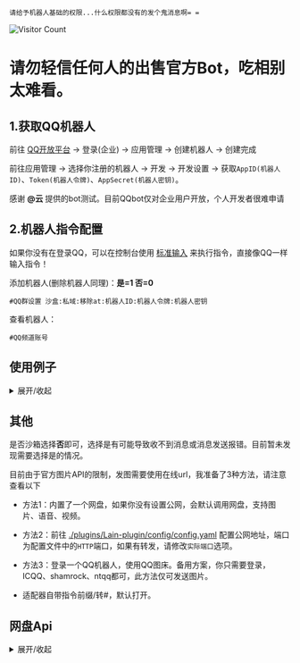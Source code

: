 `请给予机器人基础的权限...什么权限都没有的发个鬼消息啊= =`

 ![Visitor Count](https://profile-counter.glitch.me/Zyy955-Lain-plugin/count.svg)

# 请勿轻信任何人的出售官方Bot，吃相别太难看。

## 1.获取QQ机器人

前往 [QQ开放平台](https://q.qq.com/) -> 登录(企业) -> 应用管理 -> 创建机器人 -> 创建完成

前往应用管理 -> 选择你注册的机器人 -> 开发 -> 开发设置 -> 获取`AppID(机器人ID)`、`Token(机器人令牌)`、`AppSecret(机器人密钥)`。

感谢 **@云** 提供的bot测试。目前QQbot仅对企业用户开放，个人开发者很难申请

## 2.机器人指令配置

如果你没有在登录QQ，可以在控制台使用 [标准输入](./stdin.md) 来执行指令，直接像QQ一样输入指令！

添加机器人(删除机器人同理)：**是=1 否=0**
```
#QQ群设置 沙盒:私域:移除at:机器人ID:机器人令牌:机器人密钥
```

查看机器人：
```
#QQ频道账号
```

## 使用例子

<details><summary>展开/收起</summary>

是否沙盒：`否`

是否私域：`是`

移除at：`是`

AppID(机器人ID)：`123456789`

Token(机器人令牌)：`abcdefghijklmnopqrstuvwxyz123456`

AppSecret(机器人密钥)：`abcdefghijklmnopqrstuvwxyz`


添加机器人：
```
#QQ群设置 0:1:1:123456789:abcdefghijklmnopqrstuvwxyz123456:abcdefghijklmnopqrstuvwxyz
```

删除机器人：
```
#QQ群设置 0:1:1:123456789:abcdefghijklmnopqrstuvwxyz123456:abcdefghijklmnopqrstuvwxyz
```

</details>

## 其他

是否沙箱选择**否**即可，选择是有可能导致收不到消息或消息发送报错。目前暂未发现需要选择是的情况。

目前由于官方图片API的限制，发图需要使用在线url，我准备了3种方法，请注意查看以下

- 方法1：内置了一个网盘，如果你没有设置公网，会默认调用网盘，支持图片、语音、视频。

- 方法2：前往 [./plugins/Lain-plugin/config/config.yaml](../config/config.yaml) 配置公网地址，端口为配置文件中的`HTTP`端口，如果有转发，请修改`实际端口`选项。

- 方法3：登录一个QQ机器人，使用QQ图床。备用方案，你只需要登录，ICQQ、shamrock、ntqq都可，此方法仅可发送图片。

- 适配器自带指令前缀/转#，默认打开。

## 网盘Api

<details><summary>展开/收起</summary>

- 网盘API 从网上收集的，非本人所属，侵权删~

- 优先尝试内置网盘发图，失败后如有配置公网IP则使用公网IP发图，否则通过方法3给自己发图的方式上传图片，语音，视频等。

- 可通过锅巴配置填写公网IP，支持端口映射。

- 暂时只适配了一个网盘，如希望禁用内置网盘，可自行将配置文件中的网盘地址留空。

</details>
